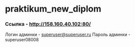# praktikum_new_diplom

### Ссылка - http://158.160.40.102:80/

Логин админки - superuser@superuser.ru
Пароль админки - superuser08008

